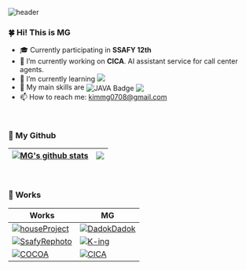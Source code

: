 ![header](https://capsule-render.vercel.app/api?type=waving&color=gradient&height=260&text=MG's%20Github&animation=twinkling&fontSize=45&fontAlign=81&fontAlignY=30&desc=To%20Infinity,%20and%20Beyond!&descSize=20&descAlign=83&descAlignY=45)

### 🍀 Hi! This is MG
- 🎓 Currently participating in **SSAFY 12th**
- 🔭 I’m currently working on **CICA**. AI assistant service for call center agents.
- 🌱 I’m currently learning <img src="https://img.shields.io/badge/Spring Security-6DB33F?style=flat-square&logo=springsecurity&logoColor=white"/>
- 📌 My main skills are <img src="https://img.shields.io/badge/JAVA-007396?style=flat-square&amp;logo=JAVA&amp;logoColor=white" alt="JAVA Badge" style="vertical-align: middle;"> <img src="https://img.shields.io/badge/springboot-6DB33F?style=flat-square&logo=springboot&logoColor=white" style="vertical-align: middle;"> 
- 📫 How to reach me: kimmg0708@gmail.com

<br>

### 🎯 My Github

| <a href="https://github.com/anuraghazra/github-readme-stats"><img align="center" src="https://github-readme-stats.vercel.app/api?username=MingyeongKim0708&show_icons=true&include_all_commits=true&theme=shadow_green&hide_border=true&rank_icon=github" alt="MG's github stats" /></a> | <a href="https://github.com/anuraghazra/github-readme-stats"><img align="center" src="https://github-readme-stats.vercel.app/api/top-langs/?username=MingyeongKim0708&layout=compact&theme=shadow_green&hide_border=true" /></a> |
| ------------- | ------------- |

<br>

### 📂 Works
| Works | MG |
| ------------- | ------------- |
| <a href="https://github.com/KKM96/houseProject"><img align="center" src="https://github-readme-stats.vercel.app/api/pin/?username=KKM96&repo=houseProject&theme=shadow_green&hide_border=true&rank_icon=github" alt="houseProject" /></a> | <a href="https://github.com/myoungsuk/DadokDadok"><img align="center" src="https://github-readme-stats.vercel.app/api/pin/?username=myoungsuk&repo=DadokDadok&theme=shadow_green&hide_border=true&rank_icon=github" alt="DadokDadok" /></a> |
| <a href="https://github.com/MingyeongKim0708/SsafyRephoto"><img align="center" src="https://github-readme-stats.vercel.app/api/pin/?username=MingyeongKim0708&repo=SsafyRephoto&theme=shadow_green&hide_border=true&rank_icon=github" alt="SsafyRephoto" /></a> | <a href="https://github.com/MingyeongKim0708/K-ing"><img align="center" src="https://github-readme-stats.vercel.app/api/pin/?username=MingyeongKim0708&repo=K-ing&theme=shadow_green&hide_border=true&rank_icon=github" alt="K-ing" /></a> |
| <a href="https://github.com/MingyeongKim0708/COCOA"><img align="center" src="https://github-readme-stats.vercel.app/api/pin/?username=MingyeongKim0708&repo=COCOA&theme=shadow_green&hide_border=true&rank_icon=github" alt="COCOA" /></a> | <a href="https://github.com/MingyeongKim0708/CICA"><img align="center" src="https://github-readme-stats.vercel.app/api/pin/?username=MingyeongKim0708&repo=CICA&theme=shadow_green&hide_border=true&rank_icon=github" alt="CICA" /></a> |

<br>

<!-- <div style="color:green; font-size:0.8rem; font-family:Consolas" align="center">What's next?</div> ->

### 🛠 Tech Stack
<details>
<summary>🚀🚀🚀</summary>
  
#### Programming Languages

<img src="https://img.shields.io/badge/JAVA-007396?style=flat-square&amp;logo=JAVA&amp;logoColor=white" alt="JAVA Badge">
<img src="https://img.shields.io/badge/python-3776AB?style=flat-square&amp;logo=Python&amp;logoColor=yellow" alt="Python Badge">

#### Backend

<img src="https://img.shields.io/badge/spring-6DB33F?style=flat-square&logo=spring&logoColor=white"> 
<img src="https://img.shields.io/badge/springboot-6DB33F?style=flat-square&logo=springboot&logoColor=white"> 
<img src="https://img.shields.io/badge/django-092E20?style=flat-square&logo=django&logoColor=white">
<img src="https://img.shields.io/badge/node.js-339933?style=flat-square&logo=Node.js&logoColor=white">
<img src="https://img.shields.io/badge/Spring Security-6DB33F?style=flat-square&logo=springsecurity&logoColor=white"/>
<img src="https://img.shields.io/badge/JPA-59666C?style=flat-square&logo=Hibernate&logoColor=white"/>
<img src="https://img.shields.io/badge/JWT-000000?style=flat-square&logo=jsonwebtokenss&logoColor=white"/>
<img src="https://img.shields.io/badge/Gradle-C71A36?style=flat-square&logo=Gradle&logoColor=white"/>


#### Frontend
<img src="https://img.shields.io/badge/Npm-CB3837?style=flat-square&logo=Npm&logoColor=white"/>
<img src="https://img.shields.io/badge/Node-339933?style=flat-square&logo=Node.js&logoColor=white"/>
<img src="https://img.shields.io/badge/Next.js-000000?style=flat-square&logo=nextdotjs&logoColor=white"/>
<img src="https://img.shields.io/badge/tailwindcss-06B6D4?style=flat-square&logo=tailwindcss&logoColor=white"/>
<img src="https://img.shields.io/badge/HTML5-E34F26?style=flat-square&logo=html5&logoColor=white"/>
<img src="https://img.shields.io/badge/CSS3-1572B6?style=flat-square&logo=css3&logoColor=white"/>
<img src="https://img.shields.io/badge/typescript-3178C6?style=flat-square&logo=typescript&logoColor=white"/>
<img src="https://img.shields.io/badge/javascript-F7DF1E?style=flat-square&logo=javascript&logoColor=black"> 
<img src="https://img.shields.io/badge/jquery-0769AD?style=flat-square&logo=jquery&logoColor=white">
<img src="https://img.shields.io/badge/react-61DAFB?style=flat-square&logo=react&logoColor=white"> 
<img src="https://img.shields.io/badge/vue.js-4FC08D?style=flat-square&logo=vue.js&logoColor=white"> 
<img src="https://img.shields.io/badge/bootstrap-7952B3?style=flat-square&logo=bootstrap&logoColor=white">
<img src="https://img.shields.io/badge/JSON-000000?style=flat-square&logo=json&logoColor=white"/>


#### Database

<img src="https://img.shields.io/badge/mysql-4479A1?style=flat-square&logo=mysql&logoColor=white"> 
<img src="https://img.shields.io/badge/Postgresql-4169E1?style=flat-square&logo=postgresql&logoColor=white">
<img src="https://img.shields.io/badge/mongoDB-47A248?style=flat-square&logo=MongoDB&logoColor=white">
<img src="https://img.shields.io/badge/Redis-DC382D?style=flat-square&logo=Redis&logoColor=white"/>

#### DevOps & Servers

<img src="https://img.shields.io/badge/amazonAWS-232F3E?style=flat-square&logo=amazonaws&logoColor=white"> 
<img src="https://img.shields.io/badge/apache tomcat-F8DC75?style=flat-square&logo=apachetomcat&logoColor=white">
<img src="https://img.shields.io/badge/AWS S3-569A31?style=flat-square&logo=Amazon S3&logoColor=white"/>
<img src="https://img.shields.io/badge/AWS RDS-527FFF?style=flat-square&logo=amazonrds&logoColor=white"/>

#### Version Control & Collaboration

<img src="https://img.shields.io/badge/git-F05032?style=flat-square&amp;logo=Git&amp;logoColor=white" alt="Git Badge">
<img src="https://img.shields.io/badge/github-181717?style=flat-square&logo=github&logoColor=white">
<img src="https://img.shields.io/badge/gitlab-FC6D26?style=flat-square&amp;logo=Gitlab&amp;logoColor=white" alt="Gitlab Badge">
<img src="https://img.shields.io/badge/sourcetree-0052CC?style=flat-square&amp;logo=Sourcetree&amp;logoColor=white" alt="Sourcetree Badge">

#### Productivity & Collaboration Tools

<img src="https://img.shields.io/badge/Notion-white?style=flat-square&amp;logo=Notion&amp;logoColor=black" alt="Notion Badge">
<img src="https://img.shields.io/badge/slack-4A154B?style=flat-square&amp;logo=Slack&amp;logoColor=white" alt="Slack Badge">
<img src="https://img.shields.io/badge/jira-0052CC?style=flat-square&amp;logo=jira&amp;logoColor=white" alt="Jira Badge">
<img src="https://img.shields.io/badge/Figma-F24E1E?style=flat-square&logo=Figma&logoColor=white"/>
<img src="https://img.shields.io/badge/Mattermost-0058CC?style=flat-square&logo=Mattermost&logoColor=white"/>

</details>

![footer](https://capsule-render.vercel.app/api?section=footer&type=waving&color=gradient&height=200)

<!-- memo -->
<!-- https://ohksj77.tistory.com/201 -->
